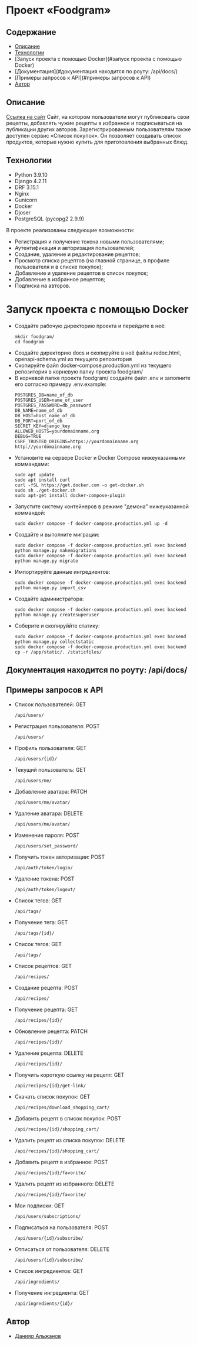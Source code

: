 # Проект «Foodgram»

## Содержание
- [Описание](#описание)
- [Технологии](#технологии)
- [Запуск проекта с помощью Docker](#запуск проекта с помощью Docker)
- [Документация](#документация находится по роуту: /api/docs/)
- [Примеры запросов к API](#примеры запросов к API)
- [Автор](#автор)

## Описание
[Ссылка на сайт](aldoalore.zapto.org)
Cайт, на котором пользователи могут публиковать свои рецепты, добавлять чужие рецепты в избранное и подписываться на публикации других авторов. 
Зарегистрированным пользователям также доступен сервис «Список покупок». Он позволяет создавать список продуктов, которые нужно купить для приготовления выбранных блюд.

## Технологии
* Python 3.9.10
* Django 4.2.11
* DRF 3.15.1
* Nginx
* Gunicorn
* Docker
* Djoser
* PostgreSQL (pycopg2 2.9.9)

В проекте реализованы следующие возможности:
* Регистрация и получение токена новыми пользователями;
* Аутентификация и авторизация пользователей;
* Создание, удаление и редактирование рецептов;
* Просмотр списка рецептов (на главной странице, в профиле пользователя и в списке покупок);
* Добавление и удаление рецептов в список покупок;
* Добавление в избранное рецептов;
* Подписка на авторов.

# Запуск проекта с помощью Docker
* Создайте рабочую директорию проекта и перейдите в неё:
  ```
  mkdir foodgram/
  cd foodgram
  ```
* Создайте директорию docs и скопируйте в неё файлы redoc.html, openapi-schema.yml из текущего репозитория
* Скопируйте файл docker-compose.production.yml из текущего репозитория в корневую папку проекта foodgram/
* В корневой папке проекта foodgram/ создайте файл .env и заполните его согласно примеру .env.example:
  ```
  POSTGRES_DB=name_of_db
  POSTGRES_USER=name_of_user
  POSTGRES_PASSWORD=db_password
  DB_NAME=name_of_db
  DB_HOST=host_name_of_db
  DB_PORT=port_of_db
  SECRET_KEY=django_key
  ALLOWED_HOSTS=yourdomainname.org
  DEBUG=TRUE
  CSRF_TRUSTED_ORIGINS=https://yourdomainname.org http://yourdomainname.org
  ```
* Установите на сервере Docker и Docker Compose нижеуказанными коммандами:
  ```
  sudo apt update
  sudo apt install curl
  curl -fSL https://get.docker.com -o get-docker.sh
  sudo sh ./get-docker.sh
  sudo apt-get install docker-compose-plugin
  ```
* Запустите систему контейнеров в режиме "демона" нижеуказанной коммандой:
  ```
  sudo docker compose -f docker-compose.production.yml up -d
  ```
* Создайте и выполните миграции:
  ```
  sudo docker compose -f docker-compose.production.yml exec backend python manage.py nakemigrations
  sudo docker compose -f docker-compose.production.yml exec backend python manage.py migrate
  ```
* Импортируйте данные ингредиентов:
  ```
  sudo docker compose -f docker-compose.production.yml exec backend python manage.py import_csv
  ```
* Создайте администратора:
  ```
  sudo docker compose -f docker-compose.production.yml exec backend python manage.py createsuperuser
  ```
* Соберите и скопируййте статику:
  ```
  sudo docker compose -f docker-compose.production.yml exec backend python manage.py collectstatic
  sudo docker compose -f docker-compose.production.yml exec backend cp -r /app/static/. /staticfiles/
  ```
## Документация находится по роуту: /api/docs/

## Примеры запросов к API

* Список пользователей:
  GET
  ```
  /api/users/
  ```
* Регистрация пользователя:
  POST
  ```
  /api/users/
  ```
* Профиль пользователя:
  GET
  ```
  /api/users/{id}/
  ```
* Текущий пользователь:
  GET
  ```
  /api/users/me/
  ```
* Добавление аватара:
  PATCH
  ```
  /api/users/me/avatar/
  ```
* Удаление аватара:
  DELETE
  ```
  /api/users/me/avatar/
  ```
* Изменение пароля:
  POST
  ```
  /api/users/set_password/
  ```
* Получить токен авторизации:
  POST
  ```
  /api/auth/token/login/
  ```  
* Удаление токена:
  POST
  ```
  /api/auth/token/logout/
  ```  
* Список тегов:
  GET
  ```
  /api/tags/
  ```    
* Получение тега:
  GET
  ```
  /api/tags/{id}/
  ```
* Список тегов:
  GET
  ```
  /api/tags/
  ```  
* Список рецептов:
  GET
  ```
  /api/recipes/
  ```  
* Создание рецепта:
  POST
  ```
  /api/recipes/
  ```  
* Получение рецепта:
  GET
  ```
  /api/recipes/{id}/
  ```  
* Обновление рецепта:
  PATCH
  ```
  /api/recipes/{id}/
  ```  
* Удаление рецепта:
  DELETE
  ```
  /api/recipes/{id}/
  ```  
* Получить короткую ссылку на рецепт:
  GET
  ```
  /api/recipes/{id}/get-link/
  ```  
* Скачать список покупок:
  GET
  ```
  /api/recipes/download_shopping_cart/
  ```  
* Добавить рецепт в список покупок:
  POST
  ```
  /api/recipes/{id}/shopping_cart/
  ```  
* Удалить рецепт из списка покупок:
  DELETE
  ```
  /api/recipes/{id}/shopping_cart/
  ```  
* Добавить рецепт в избранное:
  POST
  ```
  /api/recipes/{id}/favorite/
  ```  
* Удалить рецепт из избранного:
  DELETE
  ```
  /api/recipes/{id}/favorite/
  ```  
* Мои подписки:
  GET
  ```
  /api/users/subscriptions/
  ```  
* Подписаться на пользователя:
  POST
  ```
  /api/users/{id}/subscribe/
  ```
* Отписаться от пользователя:
  DELETE
  ```
  /api/users/{id}/subscribe/
  ```  
* Список ингредиентов:
  GET
  ```
  /api/ingredients/
  ```  
* Получение ингредиента:
  GET
  ```
  /api/ingredients/{id}/
  ``` 


## Автор

- [Данияр Альжанов](https://github.com/DaniyarAlzhanov)
